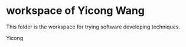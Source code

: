 # workspace of Yicong Wang
This folder is the workspace for trying software developing techniques.

Yicong
